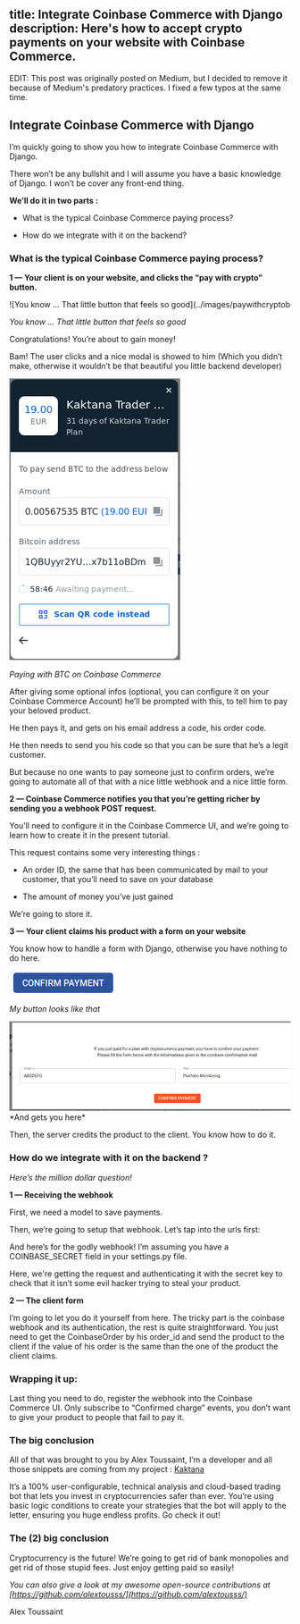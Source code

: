 title: Integrate Coinbase Commerce with Django
description: Here's how to accept crypto payments on your website with Coinbase Commerce. 
-

EDIT: This post was originally posted on Medium, but I decided to remove it because of Medium's predatory practices.
I fixed a few typos at the same time.


## Integrate Coinbase Commerce with Django 
 
I’m quickly going to show you how to integrate Coinbase Commerce with Django.

There won’t be any bullshit and I will assume you have a basic knowledge of Django. I won’t be cover any front-end thing.

**We’ll do it in two parts :**

* What is the typical Coinbase Commerce paying process?

* How do we integrate with it on the backend?

### What is the typical Coinbase Commerce paying process?

**1 — Your client is on your website, and clicks the “pay with crypto” button.**
<div class="scroll-horizon">
![You know … That little button that feels so good](../images/paywithcryptobutton.png)
</div>

*You know … That little button that feels so good*

Congratulations! You’re about to gain money!

Bam! The user clicks and a nice modal is showed to him (Which you didn’t make, otherwise it wouldn’t be that beautiful you little backend developer)

![Paying with BTC on Coinbase Commerce](images/payingwithbtconcoibase.png)


*Paying with BTC on Coinbase Commerce*

After giving some optional infos (optional, you can configure it on your Coinbase Commerce Account) he’ll be prompted with this, to tell him to pay your beloved product.

He then pays it, and gets on his email address a code, his order code.

He then needs to send you his code so that you can be sure that he’s a legit customer.

But because no one wants to pay someone just to confirm orders, we’re going to automate all of that with a nice little webhook and a nice little form.

**2 — Coinbase Commerce notifies you that you’re getting richer by sending you a webhook POST request.**

You’ll need to configure it in the Coinbase Commerce UI, and we’re going to learn how to create it in the present tutorial.

This request contains some very interesting things :

* An order ID, the same that has been communicated by mail to your customer, that you’ll need to save on your database

* The amount of money you’ve just gained

We’re going to store it.

**3 — Your client claims his product with a form on your website**

You know how to handle a form with Django, otherwise you have nothing to do here.

![My button looks like that](images/myconfirmpaymentbutton.png) 

*My button looks like that*
<div class="scroll-horizon">
    <img style="max-width: 600px" src="images/myconfirmationform.png"></img>
</div>
*And gets you here*

Then, the server credits the product to the client. You know how to do it.

### How do we integrate with it on the backend ?

*Here’s the million dollar question!*

**1 — Receiving the webhook**

First, we need a model to save payments. 
<script src="https://gist.github.com/alextousss/5b887704f71ff967927b817e3651f1be.js"></script> 

Then, we’re going to setup that webhook. Let’s tap into the urls first:

<script src="https://gist.github.com/alextousss/181fc6a5f5e32d75fbee431ec569fcd9.js"></script>

And here’s for the godly webhook!
I’m assuming you have a COINBASE_SECRET field in your settings.py file.

<script src="https://gist.github.com/alextousss/1461fadb068e8b25eb121e1b00bf1a67.js"></script>
Here, we're getting the request and authenticating it with the secret key to check that it isn’t some evil hacker trying to steal your product.



**2 — The client form**

I’m going to let you do it yourself from here. The tricky part is the coinbase webhook and its authentication, the rest is quite straightforward.
You just need to get the CoinbaseOrder by his order_id and send the product to the client if the value of his order is the same than the one of the product the client claims.

### Wrapping it up:

Last thing you need to do, register the webhook into the Coinbase Commerce UI.
Only subscribe to “Confirmed charge” events, you don’t want to give your product to people that fail to pay it.

### The big conclusion

All of that was brought to you by Alex Toussaint, I’m a developer and all those snippets are coming from my project : [Kaktana](https://kaktana.com)

It’s a 100% user-configurable, technical analysis and cloud-based trading bot that lets you invest in cryptocurrencies safer than ever. You’re using basic logic conditions to create your strategies that the bot will apply to the letter, ensuring you huge endless profits. Go check it out!

### The (2) big conclusion

Cryptocurrency is the future! 
We’re going to get rid of bank monopolies and get rid of those stupid fees. Just enjoy getting paid so easily!

*You can also give a look at my awesome open-source contributions at [https://github.com/alextousss/](https://github.com/alextousss/)*

Alex Toussaint

<style>
    .gist {
        max-width: 500%;
    }
    .scroll-horizon {
          white-space: nowrap;
        overflow-x: scroll; 
        overflow-y: hidden; 
    }
    .scroll-horizon img {
            display: inline-block;
    }
</style>

